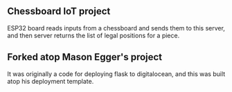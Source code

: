 ## Chessboard IoT project

ESP32 board reads inputs from a chessboard and sends them to this server, and then server returns the list of legal positions for a piece.


## Forked atop Mason Egger's project

It was originally a code for deploying flask to digitalocean, and this was built atop his deployment template.